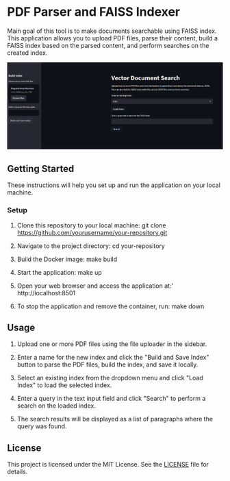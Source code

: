 # PDF Parser and FAISS Indexer
Main goal of this tool is to make documents searchable using FAISS index.
This application allows you to upload PDF files, parse their content, build a FAISS index based on the parsed content, and perform searches on the created index.

![alt text](/images/vectorsearch.png)

## Getting Started

These instructions will help you set up and run the application on your local machine.

### Setup

1. Clone this repository to your local machine:
    git clone https://github.com/yourusername/your-repository.git

2. Navigate to the project directory:
    cd your-repository

3. Build the Docker image:
    make build

4. Start the application:
    make up

5. Open your web browser and access the application at:'
    http://localhost:8501

6. To stop the application and remove the container, run:
    make down


## Usage

1. Upload one or more PDF files using the file uploader in the sidebar.

2. Enter a name for the new index and click the "Build and Save Index" button to parse the PDF files, build the index, and save it locally.

3. Select an existing index from the dropdown menu and click "Load Index" to load the selected index.

4. Enter a query in the text input field and click "Search" to perform a search on the loaded index.

5. The search results will be displayed as a list of paragraphs where the query was found.

## License

This project is licensed under the MIT License. See the [LICENSE](LICENSE) file for details.









